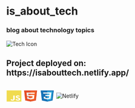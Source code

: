 # <h1>is_about_tech</h1>

 <div style="display: inline"><h3>blog about technology topics</h3><img align="center" heigth="60"  width="50" alt="Tech Icon" src="https://img.icons8.com/dusk/344/motherboard.png" /></div>

<h2>Project deployed on: https://isabouttech.netlify.app/</h2>

<div style="display: inline_block"><br>
  <img align="center" alt="Rafa-Js" height="30" width="40" src="https://raw.githubusercontent.com/devicons/devicon/master/icons/javascript/javascript-plain.svg">
  <img align="center" alt="Rafa-HTML" height="30" width="40" src="https://raw.githubusercontent.com/devicons/devicon/master/icons/html5/html5-original.svg">
  <img align="center" alt="Rafa-CSS" height="30" width="40" src="https://raw.githubusercontent.com/devicons/devicon/master/icons/css3/css3-original.svg">
   <img align="center" alt="Netlify" height="100" width="100"src="https://download.logo.wine/logo/Netlify/Netlify-Logo.wine.png" />
</div>
